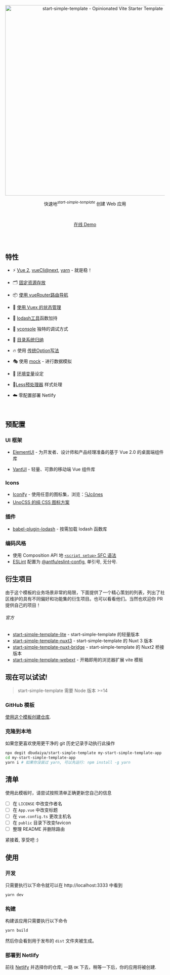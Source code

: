 <p align='center'>
  <img src='https://user-images.githubusercontent.com/11247099/154486817-f86b8f20-5463-4122-b6e9-930622e757f2.png' alt='start-simple-template - Opinionated Vite Starter Template' width='600'/>
</p>


<p align='center'>
快速地<sup><em>start-simple-template</em></sup> 创建 Web 应用
<br> 
</p>


<br>

<p align='center'>
<a href="https://start-simple-template.netlify.app/">在线 Demo</a>
</p>

<br>

<br>

## 特性

- ⚡️ [Vue 2](https://cn.vuejs.org/index.html), [vueCli@next](https://cli.vuejs.org/zh/), [yarn](https://yarn.bootcss.com/)  - 就是稳！

- 🗂 [固定资源存放](./src/assets)

- 📦 [使用 vueRouter路由导航](https://github.com/vuejs/vue-router)

- 🛒 [使用 Vuex 的状态管理](https://github.com/vuejs/vuex)

- 🛴 [lodash工具](https://lodash.com/)函数加持

- 🔨 [vconsole](https://www.npmjs.com/package/vconsole)  独特的调试方式

- 📑 [目录系统归纳](./src/layouts)

- 🔥 使用 [传统Option写法](./src/App.vue)

- 🎭 使用 [mock](./mock) - 进行数据模拟

- 🎃 [环境变量](https://cli.vuejs.org/zh/guide/mode-and-env.html)设定

- 🎄[Less预处理器](https://www.npmjs.com/package/less) 样式处理

- ☁️ 零配置部署 Netlify

<br>

## 预配置

### UI 框架

- [ElementUI](https://www.npmjs.com/package/element-ui) - 为开发者、设计师和产品经理准备的基于 Vue 2.0 的桌面端组件库

- [VantUI](https://www.npmjs.com/package/vant) - 轻量、可靠的移动端 Vue 组件库

### Icons

- [Iconify](https://iconify.design) - 使用任意的图标集，浏览：[🔍Icônes](https://icones.netlify.app/)
- [UnoCSS 的纯 CSS 图标方案](https://github.com/antfu/unocss/tree/main/packages/preset-icons)

### 插件

- [babel-plugin-lodash](https://github.com/vuejs/vue-router) - 按需加载 lodash 函数库

### 编码风格

- 使用 Composition API 地 [`<script setup>` SFC 语法](https://github.com/vuejs/rfcs/pull/227)
- [ESLint](https://eslint.org/) 配置为 [@antfu/eslint-config](https://github.com/antfu/eslint-config), 单引号, 无分号.

## 衍生项目

由于这个模板的业务场景非常的局限，下面提供了一个精心策划的列表，列出了社区维护的具有不同偏好和功能集的衍生项目。也可以看看他们。当然也欢迎你 PR 提供自己的项目！

###### 官方

- [start-simple-template-lite](https://github.com/antfu/start-simple-template-lite) - start-simple-template 的轻量版本
- [start-simple-template-nuxt3](https://github.com/antfu/start-simple-template-nuxt3) - start-simple-template 的 Nuxt 3 版本
- [start-simple-template-nuxt-bridge](https://github.com/antfu/start-simple-template-nuxt-bridge) - start-simple-template 的 Nuxt2 桥接版本
- [start-simple-template-webext](https://github.com/antfu/start-simple-template-webext) - 开箱即用的浏览器扩展 vite 模板


## 现在可以试试!

> start-simple-template 需要 Node 版本 >=14

### GitHub 模板

[使用这个模板创建仓库](https://github.com/dbudaiya/start-simple-template/generate).

### 克隆到本地

如果您更喜欢使用更干净的 git 历史记录手动执行此操作

```bash
npx degit dbudaiya/start-simple-template my-start-simple-template-app
cd my-start-simple-template-app
yarn i # 如果你没装过 yarn, 可以先运行: npm install -g yarn
```

## 清单

使用此模板时，请尝试按照清单正确更新您自己的信息

- [ ] 在 `LICENSE` 中改变作者名
- [ ] 在 `App.vue` 中改变标题
- [ ] 在 `vue.config.ts` 更改主机名
- [ ] 在 `public` 目录下改变favicon
- [ ] 整理 README 并删除路由

紧接着, 享受吧 :)

## 使用

### 开发

只需要执行以下命令就可以在 http://localhost:3333 中看到

```bash
yarn dev
```

### 构建

构建该应用只需要执行以下命令

```bash
yarn build
```

然后你会看到用于发布的 `dist` 文件夹被生成。

### 部署到 Netlify

前往 [Netlify](https://app.netlify.com/start) 并选择你的仓库, 一路 `OK` 下去，稍等一下后，你的应用将被创建.
